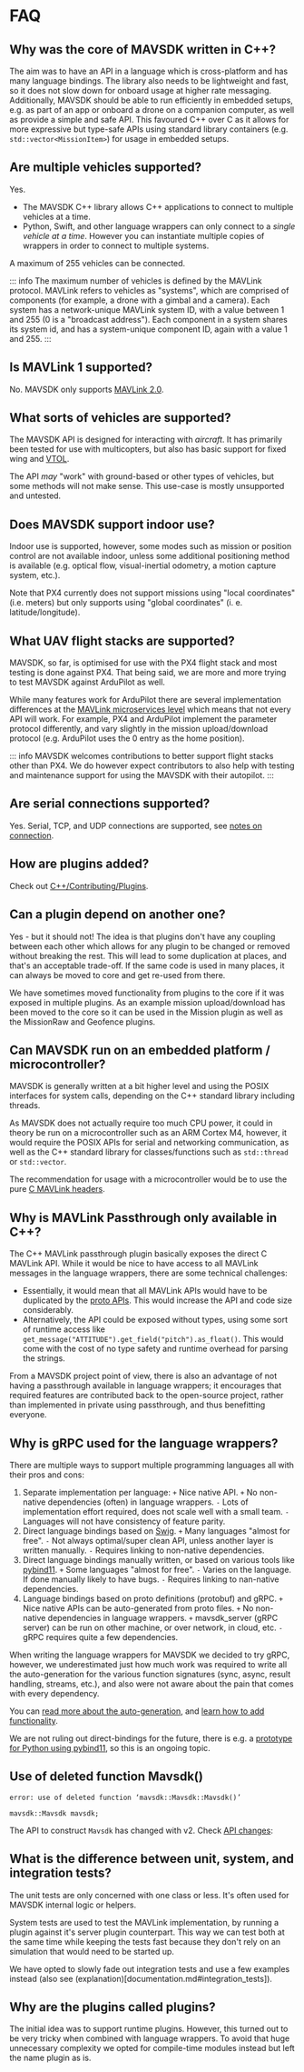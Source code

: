 # FAQ

## Why was the core of MAVSDK written in C++?

The aim was to have an API in a language which is cross-platform and has many language bindings.
The library also needs to be lightweight and fast, so it does not slow down for onboard usage at higher rate messaging.
Additionally, MAVSDK should be able to run efficiently in embedded setups, e.g. as part of an app or onboard a drone on a companion computer, as well as provide a simple and safe API. This favoured C++ over C as it allows for more expressive but type-safe APIs using standard library containers (e.g. `std::vector<MissionItem>`) for usage in embedded setups.

## Are multiple vehicles supported?

Yes.
- The MAVSDK C++ library allows C++ applications to connect to multiple vehicles at a time.
- Python, Swift, and other language wrappers can only connect to a _single vehicle at a time_.
  However you can instantiate multiple copies of wrappers in order to connect to multiple systems.

A maximum of 255 vehicles can be connected.

::: info
The maximum number of vehicles is defined by the MAVLink protocol.
MAVLink refers to vehicles as "systems", which are comprised of components (for example, a drone with a gimbal and a camera).
Each system has a network-unique MAVLink system ID, with a value between 1 and 255 (0 is a "broadcast address").
Each component in a system shares its system id, and has a system-unique component ID, again with a value 1 and 255.
:::

## Is MAVLink 1 supported?

No. MAVSDK only supports [MAVLink 2.0](https://mavlink.io/en/guide/mavlink_2.html).

## What sorts of vehicles are supported?

The MAVSDK API is designed for interacting with *aircraft*.
It has primarily been tested for use with multicopters, but also has basic support for fixed wing and [VTOL](cpp/guide/vtol.md).

The API *may* "work" with ground-based or other types of vehicles, but some methods will not make sense.
This use-case is mostly unsupported and untested.

## Does MAVSDK support indoor use?

Indoor use is supported, however, some modes such as mission or position control are not available indoor, unless some additional positioning method is available (e.g. optical flow, visual-inertial odometry, a motion capture system, etc.).

Note that PX4 currently does not support missions using "local coordinates" (i.e. meters) but only supports using "global coordinates" (i. e. latitude/longitude).

## What UAV flight stacks are supported?

MAVSDK, so far, is optimised for use with the PX4 flight stack and most testing is done against PX4.
That being said, we are more and more trying to test MAVSDK against ArduPilot as well.

While many features work for ArduPilot there are several implementation differences at the [MAVLink microservices level](https://mavlink.io/en/protocol/overview.html) which means that not every API will work.
For example, PX4 and ArduPilot implement the parameter protocol differently, and vary slightly in the mission upload/download protocol (e.g. ArduPilot uses the 0 entry as the home position).

::: info
MAVSDK welcomes contributions to better support flight stacks other than PX4.
We do however expect contributors to also help with testing and maintenance support for using the MAVSDK with their autopilot.
:::

## Are serial connections supported?

Yes. Serial, TCP, and UDP connections are supported, see [notes on connection](cpp/guide/connections.md).

## How are plugins added?

Check out [C++/Contributing/Plugins](cpp/contributing/plugins.md).

## Can a plugin depend on another one?

Yes - but it should not!
The idea is that plugins don't have any coupling between each other which allows for any plugin to be changed or removed without breaking the rest.
This will lead to some duplication at places, and that's an acceptable trade-off.
If the same code is used in many places, it can always be moved to core and get re-used from there.

We have sometimes moved functionality from plugins to the core if it was exposed in multiple plugins. As an example mission upload/download has been moved to the core so it can be used in the Mission plugin as well as the MissionRaw and Geofence plugins.

## Can MAVSDK run on an embedded platform / microcontroller?

MAVSDK is generally written at a bit higher level and using the POSIX interfaces for system calls, depending on the C++ standard library including threads.

As MAVSDK does not actually require too much CPU power, it could in theory be run on a microcontroller such as an ARM Cortex M4, however, it would require the POSIX APIs for serial and networking communication, as well as the C++ standard library for classes/functions such as `std::thread` or `std::vector`.

The recommendation for usage with a microcontroller would be to use the pure [C MAVLink headers](https://mavlink.io/en/mavgen_c/).

## Why is MAVLink Passthrough only available in C++?

The C++ MAVLink passthrough plugin basically exposes the direct C MAVLink API. While it would be nice to have access to all MAVLink messages in the language wrappers, there are some technical challenges:

- Essentially, it would mean that all MAVLink APIs would have to be duplicated by the [proto APIs](https://github.com/mavlink/MAVSDK-Proto/tree/main/protos).
  This would increase the API and code size considerably.
- Alternatively, the API could be exposed without types, using some sort of runtime access like `get_message("ATTITUDE").get_field("pitch").as_float()`.
  This would come with the cost of no type safety and runtime overhead for parsing the strings.

From a MAVSDK project point of view, there is also an advantage of not having a passthrough available in language wrappers; it encourages that required features are contributed back to the open-source project, rather than implemented in private using passthrough, and thus benefitting everyone.

## Why is gRPC used for the language wrappers?

There are multiple ways to support multiple programming languages all with their pros and cons:

1. Separate implementation per language:
   `+` Nice native API.
   `+` No non-native dependencies (often) in language wrappers.
   `-` Lots of implementation effort required, does not scale well with a small team.
   `-` Languages will not have consistency of feature parity.
2. Direct language bindings based on [Swig](http://www.swig.org/).
   `+` Many languages "almost for free".
   `-` Not always optimal/super clean API, unless another layer is written manually.
   `-` Requires linking to non-native dependencies.
3. Direct language bindings manually written, or based on various tools like [pybind11](https://github.com/pybind/pybind11).
   `+` Some languages "almost for free".
   `-` Varies on the language. If done manually likely to have bugs.
   `-` Requires linking to nan-native dependencies.
4. Language bindings based on proto definitions (protobuf) and gRPC.
   `+` Nice native APIs can be auto-generated from proto files.
   `+` No non-native dependencies in language wrappers.
   `+` mavsdk_server (gRPC server) can be run on other machine, or over network, in cloud, etc.
   `-` gRPC requires quite a few dependencies.

When writing the language wrappers for MAVSDK we decided to try gRPC, however, we underestimated just how much work was required to write all the auto-generation for the various function signatures (sync, async, result handling, streams, etc.), and also were not aware about the pain that comes with every dependency.

You can [read more about the auto-generation](cpp/contributing/autogen.md), and [learn how to add functionality](cpp/contributing/plugins.md#add-api-to-proto).

We are not ruling out direct-bindings for the future, there is e.g. a [prototype for Python using pybind11](https://github.com/mavlink/MAVSDK/pull/1283), so this is an ongoing topic.

## Use of deleted function Mavsdk()

```
error: use of deleted function ‘mavsdk::Mavsdk::Mavsdk()’

mavsdk::Mavsdk mavsdk;
```

The API to construct `Mavsdk` has changed with v2. Check [API changes](cpp/api_changes.md):

## What is the difference between unit, system, and integration tests?

The unit tests are only concerned with one class or less. It's often used for MAVSDK internal logic or helpers.

System tests are used to test the MAVLink implementation, by running a plugin against it's server plugin counterpart. This way we can test both at the same time while keeping the tests fast because they don't rely on an simulation that would need to be started up.

We have opted to slowly fade out integration tests and use a few examples instead (also see (explanation)[documentation.md#integration_tests]).

## Why are the plugins called plugins?

The initial idea was to support runtime plugins. However, this turned out to be very tricky when combined with language wrappers. To avoid that huge unnecessary complexity we opted for compile-time modules instead but left the name plugin as is.
